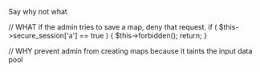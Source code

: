Say why not what

// WHAT if the admin tries to save a map, deny that request.
if ( $this->secure_session['a'] == true ) { $this->forbidden(); return; }

// WHY prevent admin from creating maps because it taints the input data pool
